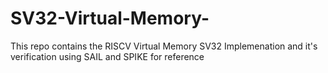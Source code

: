 # SV32-Virtual-Memory-
This repo contains the RISCV Virtual Memory SV32 Implemenation and it's verification using SAIL and SPIKE for reference 
